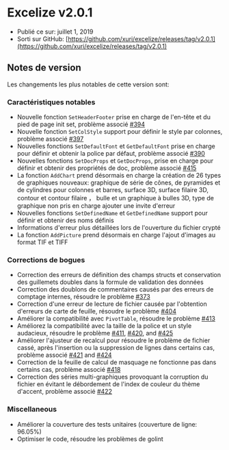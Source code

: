 # Excelize v2.0.1

* Publié ce sur: juillet 1, 2019
* Sorti sur GitHub: [https://github.com/xuri/excelize/releases/tag/v2.0.1](https://github.com/xuri/excelize/releases/tag/v2.0.1)

## Notes de version

Les changements les plus notables de cette version sont:

### Caractéristiques notables

* Nouvelle fonction `SetHeaderFooter` prise en charge de l'en-tête et du pied de page init set, problème associé [#394](https://github.com/xuri/excelize/issues/394)
* Nouvelle fonction `SetColStyle` support pour définir le style par colonnes, problème associé [#397](https://github.com/xuri/excelize/issues/397)
* Nouvelles fonctions `SetDefaultFont` et `GetDefaultFont` prise en charge pour définir et obtenir la police par défaut, problème associé [#390](https://github.com/xuri/excelize/issues/390)
* Nouvelles fonctions `SetDocProps` et `GetDocProps`, prise en charge pour définir et obtenir des propriétés de doc, problème associé [#415](https://github.com/xuri/excelize/issues/415)
* La fonction `AddChart` prend désormais en charge la création de 26 types de graphiques nouveaux: graphique de série de cônes, de pyramides et de cylindres pour colonnes et barres, surface 3D, surface filaire 3D, contour et contour filaire ， bulle et un graphique à bulles 3D, type de graphique non pris en charge ajouter une invite d'erreur
* Nouvelles fonctions `SetDefinedName` et `GetDefinedName` support pour définir et obtenir des noms définis
* Informations d'erreur plus détaillées lors de l'ouverture du fichier crypté
* La fonction `AddPicture` prend désormais en charge l'ajout d'images au format TIF et TIFF

### Corrections de bogues

* Correction des erreurs de définition des champs structs et conservation des guillemets doubles dans la formule de validation des données
* Correction des doublons de commentaires causés par des erreurs de comptage internes, résoudre le problème [#373](https://github.com/xuri/excelize/issues/373)
* Correction d'une erreur de lecture de fichier causée par l'obtention d'erreurs de carte de feuille, résoudre le problème [#404](https://github.com/xuri/excelize/issues/404)
* Améliorer la compatibilité avec `PivotTable`, résoudre le problème [#413](https://github.com/xuri/excelize/issues/413)
* Améliorez la compatibilité avec la taille de la police et un style audacieux, résoudre le problème [#411](https://github.com/xuri/excelize/issues/411), [#420](https://github.com/xuri/excelize/issues/420), and [#425](https://github.com/xuri/excelize/issues/425)
* Améliorer l'ajusteur de recalcul pour résoudre le problème de fichier cassé, après l'insertion ou la suppression de lignes dans certains cas, problème associé [#421](https://github.com/xuri/excelize/issues/421) and [#424](https://github.com/xuri/excelize/issues/424)
* Correction de la feuille de calcul de masquage ne fonctionne pas dans certains cas, problème associé [#418](https://github.com/xuri/excelize/issues/418)
* Correction des séries multi-graphiques provoquant la corruption du fichier en évitant le débordement de l'index de couleur du thème d'accent, problème associé [#422](https://github.com/xuri/excelize/issues/422)

### Miscellaneous

* Améliorer la couverture des tests unitaires (couverture de ligne: 96.05%)
* Optimiser le code, résoudre les problèmes de golint
